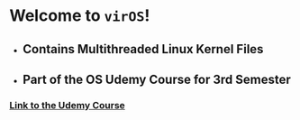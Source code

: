# Welcome to `virOS`!

- ## Contains Multithreaded Linux Kernel Files
- ## Part of the OS Udemy Course for 3rd Semester

### [Link to the Udemy Course](https://www.udemy.com/course/developing-a-multithreaded-kernel-from-scratch/)
